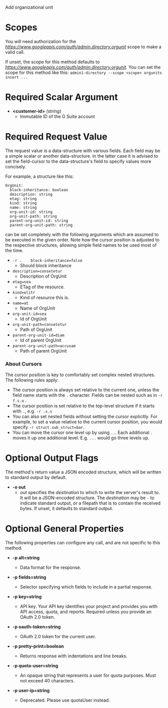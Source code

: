 Add organizational unit
# Scopes

You will need authorization for the *https://www.googleapis.com/auth/admin.directory.orgunit* scope to make a valid call.

If unset, the scope for this method defaults to *https://www.googleapis.com/auth/admin.directory.orgunit*.
You can set the scope for this method like this: `admin1-directory --scope <scope> orgunits insert ...`
# Required Scalar Argument
* **&lt;customer-id&gt;** *(string)*
    - Immutable ID of the G Suite account
# Required Request Value

The request value is a data-structure with various fields. Each field may be a simple scalar or another data-structure.
In the latter case it is advised to set the field-cursor to the data-structure's field to specify values more concisely.

For example, a structure like this:
```
OrgUnit:
  block-inheritance: boolean
  description: string
  etag: string
  kind: string
  name: string
  org-unit-id: string
  org-unit-path: string
  parent-org-unit-id: string
  parent-org-unit-path: string

```

can be set completely with the following arguments which are assumed to be executed in the given order. Note how the cursor position is adjusted to the respective structures, allowing simple field names to be used most of the time.

* `-r .    block-inheritance=false`
    - Should block inheritance
* `description=consetetur`
    - Description of OrgUnit
* `etag=sea`
    - ETag of the resource.
* `kind=elitr`
    - Kind of resource this is.
* `name=at`
    - Name of OrgUnit
* `org-unit-id=sea`
    - Id of OrgUnit
* `org-unit-path=consetetur`
    - Path of OrgUnit
* `parent-org-unit-id=diam`
    - Id of parent OrgUnit
* `parent-org-unit-path=accusam`
    - Path of parent OrgUnit


### About Cursors

The cursor position is key to comfortably set complex nested structures. The following rules apply:

* The cursor position is always set relative to the current one, unless the field name starts with the `.` character. Fields can be nested such as in `-r f.s.o` .
* The cursor position is set relative to the top-level structure if it starts with `.`, e.g. `-r .s.s`
* You can also set nested fields without setting the cursor explicitly. For example, to set a value relative to the current cursor position, you would specify `-r struct.sub_struct=bar`.
* You can move the cursor one level up by using `..`. Each additional `.` moves it up one additional level. E.g. `...` would go three levels up.


# Optional Output Flags

The method's return value a JSON encoded structure, which will be written to standard output by default.

* **-o out**
    - *out* specifies the *destination* to which to write the server's result to.
      It will be a JSON-encoded structure.
      The *destination* may be `-` to indicate standard output, or a filepath that is to contain the received bytes.
      If unset, it defaults to standard output.
# Optional General Properties

The following properties can configure any call, and are not specific to this method.

* **-p alt=string**
    - Data format for the response.

* **-p fields=string**
    - Selector specifying which fields to include in a partial response.

* **-p key=string**
    - API key. Your API key identifies your project and provides you with API access, quota, and reports. Required unless you provide an OAuth 2.0 token.

* **-p oauth-token=string**
    - OAuth 2.0 token for the current user.

* **-p pretty-print=boolean**
    - Returns response with indentations and line breaks.

* **-p quota-user=string**
    - An opaque string that represents a user for quota purposes. Must not exceed 40 characters.

* **-p user-ip=string**
    - Deprecated. Please use quotaUser instead.
